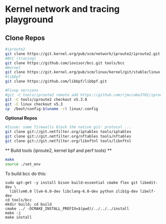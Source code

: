 # Kernel network and tracing playground


## Clone Repos

```bash
#iproute2
git clone https://git.kernel.org/pub/scm/network/iproute2/iproute2.git tools/iproute2
#BCC (tracing)
git clone https://github.com/iovisor/bcc.git tools/bcc
#Kernel
git clone https://git.kernel.org/pub/scm/linux/kernel/git/stable/linux.git
#libbpf
git clone https://github.com/libbpf/libbpf.git

#Fixup versions
#git -C tools/iproute2 remote add https://github.com/rjmccabe3701/iproute2.git
git -C tools/iproute2 checkout v5.3.0
git -C linux checkout v5.3
cp  /boot/config-$(uname -r) linux/.config

```

**Optional Repos**

```bash
#Issue: some firewalls block the native git: protocol ...
git clone git://git.netfilter.org/iptables tools/iptables
git clone git://git.netfilter.org/nftables tools/nftables
git clone git://git.netfilter.org/libnftnl tools/libnftnl
```


** Build tools (iproute2, kernel bpf and perf tools) **

```bash
make
source ./set_env
```


To build bcc do this:

```
sudo apt-get -y install bison build-essential cmake flex git libedit-dev \
  libllvm6.0 llvm-6.0-dev libclang-6.0-dev python zlib1g-dev libelf-dev
cd tools/bcc
mkdir build; cd build
cmake ../ -DCMAKE_INSTALL_PREFIX=$(pwd)/../../../install
make -j
make install
```

